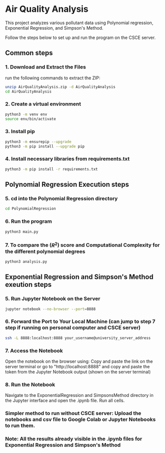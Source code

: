 # Air Quality Analysis

This project analyzes various pollutant data using Polynomial regression, Exponential Regression, and Simpson's Method. 

Follow the steps below to set up and run the program on the CSCE server.

## Common steps 

### 1. Download and Extract the Files

run the following commands to extract the ZIP:

```bash
unzip AirQualityAnalysis.zip -d AirQualityAnalysis
cd AirQualityAnalysis
```

### 2. Create a virtual environment 
```bash 
python3 -m venv env
source env/bin/activate
```

### 3. Install pip 
```bash
python3 -m ensurepip --upgrade
python3 -m pip install --upgrade pip
```

### 4. Install necessary libraries from requirements.txt 
```bash
python3 -m pip install -r requirements.txt
```

## Polynomial Regression Execution steps

### 5. cd into the Polynomial Regression directory
```bash
cd PolynomialRegression
```

### 6. Run the program
```bash
python3 main.py
```

### 7. To compare the ($R^2$) score and Computational Complexity for the different polynomial degrees
```bash 
python3 analysis.py
```

## Exponential Regression and Simpson's Method exeution steps

### 5. Run Jupyter Notebook on the Server
```bash
jupyter notebook --no-browser --port=8888
```

### 6. Forward the Port to Your Local Machine (can jump to step 7 step if running on personal computer and CSCE server)
```bash
ssh -L 8888:localhost:8888 your_username@university_server_address
```

### 7. Access the Notebook
Open the notebook on the browser using: 
Copy and paste the link on the server terminal or 
go to "http://localhost:8888" and copy and paste the token from the Jupyter Notebook output (shown on the server terminal)


### 8. Run the Notebook
Navigate to the ExponentialRegression and SimpsonsMethod directory in the Jupyter interface and open the .ipynb file. Run all cells.

### Simpler method to run without CSCE server: Upload the notebooks and csv file to Google Colab or Jupyter Notebooks to run them.

### Note: All the results already visible in the .ipynb files for Exponential Regression and Simpson's Method
